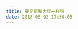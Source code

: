 ```yaml
---
title: 要变得和大叔一样强
date: 2018-05-02 17:50:05
---
```


<link href="https://cdn.bootcss.com/aplayer/1.7.0/APlayer.min.css" rel="stylesheet">
<script src="https://cdn.bootcss.com/aplayer/1.7.0/APlayer.min.js"></script>
<script src="https://cdn.jsdelivr.net/npm/meting@1.1.0/dist/Meting.min.js"></script>
<div class="aplayer" data-id="2545098901" data-server="tencent" data-type="playlist" data-autoplay="true" data-mode="random" dataset="height:265px"></div>

